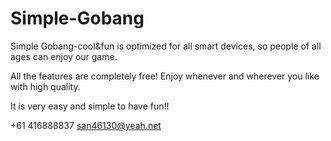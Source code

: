 # Simple-Gobang

Simple Gobang-cool&fun is optimized for all smart devices, so people of all ages can enjoy our game.

All the features are completely free! Enjoy whenever and wherever you like with high quality.

It is very easy and simple to have fun!!

+61 416888837  san46130@yeah.net
